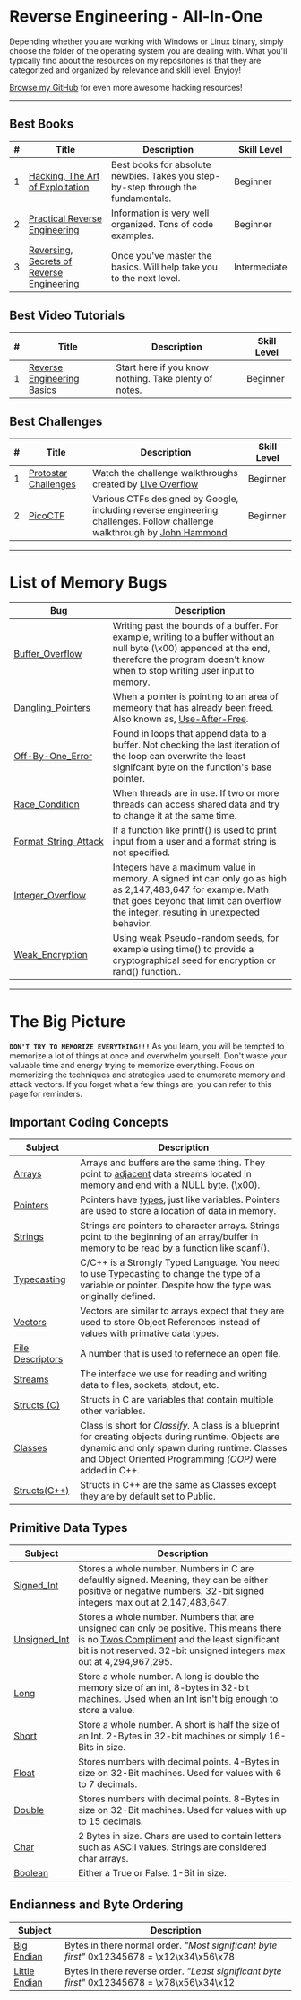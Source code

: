 # Reverse Engineering - All-In-One
Depending whether you are working with Windows or Linux binary, simply choose the folder of the operating system you are dealing with.  What you'll typically find about the resources on my repositories is that they are categorized and organized by relevance and skill level.  Enyjoy!

[Browse my GitHub](https://github.com/Kennyslaboratory?tab=repositories) for even more awesome hacking resources!

------------------

## Best Books
| # | Title | Description | Skill Level |
| --- | --- | --- | --- |
| 1 | [Hacking, The Art of Exploitation](https://www.amazon.com/Hacking-Art-Exploitation-Jon-Erickson/dp/1593271441) | Best books for absolute newbies. Takes you step-by-step through the fundamentals.| Beginner |
| 2 | [Practical Reverse Engineering](https://www.amazon.com/Practical-Reverse-Engineering-Reversing-Obfuscation/dp/1118787315) | Information is very well organized. Tons of code examples. | Beginner |
| 3 | [Reversing, Secrets of Reverse Engineering](https://www.amazon.com/Reversing-Secrets-Engineering-Eldad-Eilam/dp/0764574817) | Once you've master the basics.  Will help take you to the next level. | Intermediate |


## Best Video Tutorials
| # | Title | Description | Skill Level |
| --- | --- | --- | --- |
| 1 | [Reverse Engineering Basics](https://www.youtube.com/watch?v=a2EkORFcSZo) | Start here if you know nothing. Take plenty of notes. | Beginner |


## Best Challenges
| # | Title | Description | Skill Level |
| --- | --- | --- | --- |
| 1 | [Protostar Challenges](https://exploit-exercises.lains.space/protostar/stack0/) | Watch the challenge walkthroughs created by [Live Overflow](https://old.liveoverflow.com/binary_hacking/protostar/stack0.html) | Beginner |
| 2 | [PicoCTF](https://play.picoctf.org/practice?category=3&page=1) | Various CTFs designed by Google, including reverse engineering challenges.  Follow challenge walkthrough by [John Hammond](https://www.youtube.com/watch?v=uIkxsBgkpj8) | Beginner |

-----------------
# List of Memory Bugs
| Bug | Description |
| --- | --- |
| [Buffer_Overflow]() | Writing past the bounds of a buffer.  For example, writing to a buffer without an null byte (\x00) appended at the end, therefore the program doesn't know when to stop writing user input to memory. |
 [Dangling_Pointers]() | When a pointer is pointing to an area of memeory that has already been freed.  Also known as, [Use-After-Free](http://phrack.org/issues/57/9.html). |
| [Off-By-One_Error]() | Found in loops that append data to a buffer.  Not checking the last iteration of the loop can overwrite the least signifcant byte on the function's base pointer. |
| [Race_Condition]() | When threads are in use.  If two or more threads can access shared data and try to change it at the same time.  |
| [Format_String_Attack]() | If a function like printf() is used to print input from a user and a format string is not specified. |
| [Integer_Overflow]() | Integers have a maximum value in memory.  A signed int can only go as high as 2,147,483,647 for example.  Math that goes beyond that limit can overflow the integer, resuting in unexpected behavior. |
| [Weak_Encryption]() | Using weak Pseudo-random seeds, for example using time() to provide a cryptographical seed for encryption or rand() function.. |

-----------------
# The Big Picture
**`DON'T TRY TO MEMORIZE EVERYTHING!!!`** As you learn, you will be tempted to memorize a lot of things at once and overwhelm yourself.  Don't waste your valuable time and energy trying to memorize everything.  Focus on memorizing the techniques and strategies used to enumerate memory and attack vectors.  If you forget what a few things are, you can refer to this page for reminders.

## Important Coding Concepts
| Subject | Description |
| --- | --- |
| [Arrays]() | Arrays and buffers are the same thing.  They point to [adjacent](https://www.merriam-webster.com/dictionary/adjacent) data streams located in memory and end with a NULL byte. (\x00). |
| [Pointers]() | Pointers have [types](https://www.learnjavaonline.org/en/Variables_and_Types), just like variables.  Pointers are used to store a location of data in memory. |
| [Strings]() | Strings are pointers to character arrays.  Strings point to the beginning of an array/buffer in memory to be read by a function like scanf(). |
| [Typecasting]() | C/C++ is a Strongly Typed Language.  You need to use Typecasting to change the type of a variable or pointer.  Despite how the type was originally defined. |
| [Vectors]() | Vectors are similar to arrays expect that they are used to store Object References instead of values with primative data types. |
| [File Descriptors]() | A number that is used to refernece an open file. |
| [Streams]() | The interface we use for reading and writing data to files, sockets, stdout, etc. |
| [Structs (C)]() | Structs in C are variables that contain multiple other variables. |
| [Classes]() | Class is short for _Classify._ A class is a blueprint for creating objects during runtime. Objects are dynamic and only spawn during runtime. Classes and Object Oriented Programming _(OOP)_ were added in C++. |
| [Structs(C++)]() | Structs in C++ are the same as Classes except they are by default set to Public. |

## Primitive Data Types
| Subject | Description |
| --- | --- |
| [Signed_Int]() | Stores a whole number. Numbers in C are defaultly signed. Meaning, they can be either positive or negative numbers. 32-bit signed integers max out at 2,147,483,647.
| [Unsigned_Int]() | Stores a whole number. Numbers that are unsigned can only be positive.  This means there is no [Twos Compliment](https://www.youtube.com/watch?v=lKTsv6iVxV4) and the least significant bit is not reserved. 32-bit unsigned integers max out at 4,294,967,295.
| [Long]() | Store a whole number.  A long is double the memory size of an int, 8-bytes in 32-bit machines.  Used when an Int isn't big enough to store a value. |
| [Short]() | Store a whole number.  A short is half the size of an Int. 2-Bytes in 32-bit machines or simply 16-Bits in size. |
| [Float]() | Stores numbers with decimal points.  4-Bytes in size on 32-Bit machines.  Used for values with 6 to 7 decimals. |
| [Double]() | Stores numbers with decimal points. 8-Bytes in size on 32-Bit machines.  Used for values with up to 15 decimals.  |
| [Char]() | 2 Bytes in size.  Chars are used to contain letters such as ASCII values. Strings are considered char arrays. |
| [Boolean]() | Either a True or False.  1-Bit in size. |

## Endianness and Byte Ordering
| Subject | Description |
| --- | --- |
| [Big Endian]() | Bytes in there normal order. _"Most significant byte first"_  0x12345678 = \x12\x34\x56\x78 |
| [Little Endian]() | Bytes in there reverse order. _"Least significant byte first"_  0x12345678 = \x78\x56\x34\x12 |




